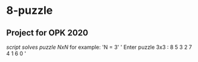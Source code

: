 # 8-puzzle
## Project for OPK 2020
*script solves puzzle NxN*
for example:
'N = 3'
'
Enter puzzle 3x3 :
8 5 3
2 7 4
1 6 0
' 


